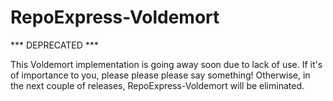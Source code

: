 RepoExpress-Voldemort
=====================

*** DEPRECATED ***

This Voldemort implementation is going away soon due to lack of use.
If it's of importance to you, please please please say something!
Otherwise, in the next couple of releases, RepoExpress-Voldemort will
be eliminated.